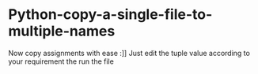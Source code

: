 # Python-copy-a-single-file-to-multiple-names
Now copy assignments with ease :]]  Just edit the tuple value according to your requirement the run the file
